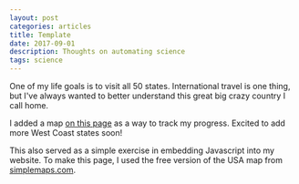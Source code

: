 ```yaml
---
layout: post
categories: articles
title: Template
date: 2017-09-01
description: Thoughts on automating science
tags: science
---
```


One of my life goals is to visit all 50 states.
International travel is one thing, but I've always wanted to better understand
this great big crazy country I call home.

I added a map [on this page](/50states) as a way to track my progress.
Excited to add more West Coast states soon!

This also served as a simple exercise in embedding Javascript into my website.
To make this page, I used the free version of the
USA map from [simplemaps.com](http://simplemaps.com/us).
